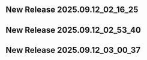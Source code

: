 ## New Release 2025.09.12_02_16_25
## New Release 2025.09.12_02_53_40
## New Release 2025.09.12_03_00_37

